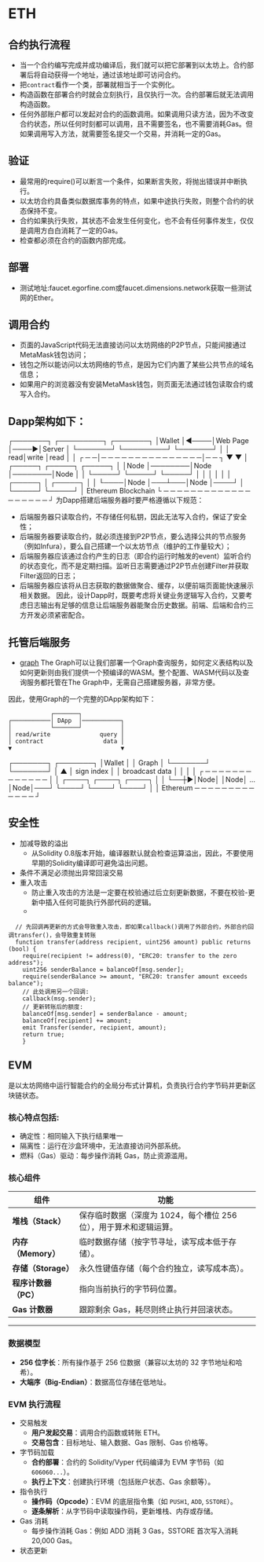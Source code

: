 # ETH

## 合约执行流程
- 当一个合约编写完成并成功编译后，我们就可以把它部署到以太坊上。合约部署后将自动获得一个地址，通过该地址即可访问合约。
- 把`contract`看作一个类，部署就相当于一个实例化。
- 构造函数在部署合约时就会立刻执行，且仅执行一次。合约部署后就无法调用构造函数。
- 任何外部账户都可以发起对合约的函数调用。如果调用只读方法，因为不改变合约状态，所以任何时刻都可以调用，且不需要签名，也不需要消耗Gas。但如果调用写入方法，就需要签名提交一个交易，并消耗一定的Gas。

## 验证
- 最常用的require()可以断言一个条件，如果断言失败，将抛出错误并中断执行。
- 以太坊合约具备类似数据库事务的特点，如果中途执行失败，则整个合约的状态保持不变。
- 合约如果执行失败，其状态不会发生任何变化，也不会有任何事件发生，仅仅是调用方白白消耗了一定的Gas。
- 检查都必须在合约的函数内部完成。

## 部署
- 测试地址:faucet.egorfine.com或faucet.dimensions.network获取一些测试网的Ether。

## 调用合约
- 页面的JavaScript代码无法直接访问以太坊网络的P2P节点，只能间接通过MetaMask钱包访问；
- 钱包之所以能访问以太坊网络的节点，是因为它们内置了某些公共节点的域名信息；
- 如果用户的浏览器没有安装MetaMask钱包，则页面无法通过钱包读取合约或写入合约。

## Dapp架构如下：

 ┌───────┐     ┌─────────┐     ┌───────┐
 │Wallet │◀────│Web Page │────▶│Server │
 └───────┘     └─────────┘     └───────┘
     │                             │
 read│write                        │read
     │                             │
┌ ─ ─│─ ─ ─ ─ ─ ─ ─ ─ ─ ─ ─ ─ ─ ─ ─│─ ─ ┐
     ▼                             ▼
│ ┌─────┐        ┌─────┐        ┌─────┐ │
  │Node │────────│Node │────────│Node │
│ └─────┘        └─────┘        └─────┘ │
     │              │              │
│    │    ┌─────┐   │   ┌─────┐    │    │
     └────│Node │───┴───│Node │────┘
│         └─────┘       └─────┘         │
           Ethereum Blockchain
└ ─ ─ ─ ─ ─ ─ ─ ─ ─ ─ ─ ─ ─ ─ ─ ─ ─ ─ ─ ┘
为Dapp搭建后端服务器时要严格遵循以下规范：
- 后端服务器只读取合约，不存储任何私钥，因此无法写入合约，保证了安全性；
- 后端服务器要读取合约，就必须连接到P2P节点，要么选择公共的节点服务（例如Infura），要么自己搭建一个以太坊节点（维护的工作量较大）；
- 后端服务器应该通过合约产生的日志（即合约运行时触发的event）监听合约的状态变化，而不是定期扫描。监听日志需要通过P2P节点创建Filter并获取Filter返回的日志；
- 后端服务器应该将从日志获取的数据做聚合、缓存，以便前端页面能快速展示相关数据。
因此，设计Dapp时，既要考虑将关键业务逻辑写入合约，又要考虑日志输出有足够的信息让后端服务器能聚合历史数据。前端、后端和合约三方开发必须紧密配合。

## 托管后端服务
- [graph](https://thegraph.com/zh/)
The Graph可以让我们部署一个Graph查询服务，如何定义表结构以及如何更新则由我们提供一个预编译的WASM。整个配置、WASM代码以及查询服务都托管在The Graph中，无需自己搭建服务器，非常方便。

因此，使用Graph的一个完整的DApp架构如下：

                ┌───────┐
    ┌───────────│ DApp  │───────────┐
    │           └───────┘           │
    │ read/write              query │
    │ contract                 data │
    ▼                               ▼
┌───────┐                       ┌───────┐
│Wallet │                       │ Graph │
└───────┘                       └───────┘
    │                               ▲
    │ sign                    index │
    │ broadcast                data │
    │                               │
    │  ┌ ─ ─ ─ ─ ─ ─ ─ ─ ─ ─ ─ ─ ─  │
    │    ┌────┐ ┌────┐     ┌────┐ │ │
    └──┼▶│Node│ │Node│ ... │Node│───┘
         └────┘ └────┘     └────┘ │
       │         Ethereum
        ─ ─ ─ ─ ─ ─ ─ ─ ─ ─ ─ ─ ─ ┘

## 安全性
- 加减导致的溢出
  - 从Solidity 0.8版本开始，编译器默认就会检查运算溢出，因此，不要使用早期的Solidity编译即可避免溢出问题。
- 条件不满足必须抛出异常回滚交易
- 重入攻击
  - 防止重入攻击的方法是一定要在校验通过后立刻更新数据，不要在校验-更新中插入任何可能执行外部代码的逻辑。
  - 
```solidity
  // 先回调再更新的方式会导致重入攻击，即如果callback()调用了外部合约，外部合约回调transfer()，会导致重复转账
  function transfer(address recipient, uint256 amount) public returns (bool) {
    require(recipient != address(0), "ERC20: transfer to the zero address");
    uint256 senderBalance = balanceOf[msg.sender];
    require(senderBalance >= amount, "ERC20: transfer amount exceeds balance");
    // 此处调用另一个回调:
    callback(msg.sender);
    // 更新转账后的额度:
    balanceOf[msg.sender] = senderBalance - amount;
    balanceOf[recipient] += amount;
    emit Transfer(sender, recipient, amount);
    return true;
    }
```

## EVM
是以太坊网络中运行智能合约的全局分布式计算机，负责执行合约字节码并更新区块链状态。
### 核心特点包括:
- ​确定性​​：相同输入下执行结果唯一
- ​隔离性​​：运行在沙盒环境中，无法直接访问外部系统。
- ​燃料（Gas）驱动​​：每步操作消耗 Gas，防止资源滥用。

### 核心组件

| **组件**             | **功能**                                                           |
| -------------------- | ------------------------------------------------------------------ |
| **堆栈（Stack）**    | 保存临时数据（深度为 1024，每个槽位 256 位），用于算术和逻辑运算。 |
| **内存（Memory）**   | 临时数据存储（按字节寻址，读写成本低于存储）。                     |
| **存储（Storage）**  | 永久性键值存储（每个合约独立，读写成本高）。                       |
| **程序计数器（PC）** | 指向当前执行的字节码位置。                                         |
| **Gas 计数器**       | 跟踪剩余 Gas，耗尽则终止执行并回滚状态。                           |

---

### 数据模型
- **256 位字长**：所有操作基于 256 位数据（兼容以太坊的 32 字节地址和哈希）。  
- **大端序（Big-Endian）**：数据高位存储在低地址。

### EVM 执行流程
- 交易触发
  - **用户发起交易**：调用合约函数或转账 ETH。  
  - **交易包含**：目标地址、输入数据、Gas 限制、Gas 价格等。
- 字节码加载
  - **合约部署**：合约的 Solidity/Vyper 代码编译为 EVM 字节码（如 `606060...`）。  
  - **执行上下文**：创建执行环境（包括账户状态、Gas 余额等）。
- 指令执行
  - **操作码（Opcode）**：EVM 的底层指令集（如 `PUSH1`, `ADD`, `SSTORE`）。  
  - **逐条解析**：从字节码中读取操作码，更新堆栈、内存或存储。  
- Gas 消耗
  - ​每步操作消耗 Gas​​：例如 ADD 消耗 3 Gas，SSTORE 首次写入消耗 20,000 Gas。
- 状态更新



